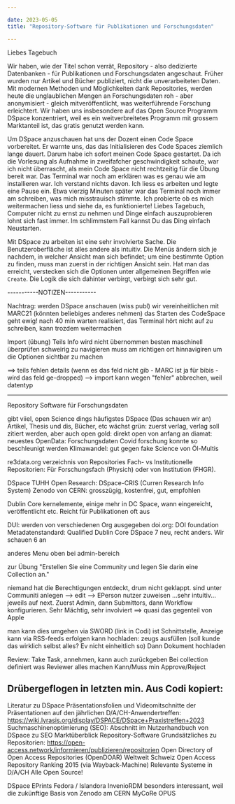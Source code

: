 ```yaml
---

date: 2023-05-05
title: "Repository-Software für Publikationen und Forschungsdaten"

---
```


Liebes Tagebuch

Wir haben, wie der Titel schon verrät, Repository - also dedizierte Datenbanken - für Publikationen und Forschungsdaten angeschaut.
Früher wurden nur Artikel und Bücher publiziert, nicht die unverarbeiteten Daten.
Mit modernen Methoden und Möglichkeiten dank Repositories, werden heute die unglaublichen Mengen an Forschungsdaten roh - aber anonymisiert - gleich mitveröffentlicht, was weiterführende Forschung erleichtert.
Wir haben uns insbesondere auf das Open Source Programm DSpace konzentriert, weil es ein weitverbreitetes Programm mit grossem Marktanteil ist, das gratis genutzt werden kann.

Um DSpace anzuschauen hat uns der Dozent einen Code Space vorbereitet.
Er warnte uns, das das Initialisieren des Code Spaces ziemlich lange dauert.
Darum habe ich sofort meinen Code Space gestartet. 
Da ich die Vorlesung als Aufnahme in zweifafcher geschwindigkeit schaute, war ich nicht überrascht, als mein Code Space nicht rechtzeitig für die Übung bereit war.
Das Terminal war noch am erklären was es genau wie am installieren war.
Ich verstand nichts davon.
Ich liess es arbeiten und legte eine Pause ein.
Etwa vierzig Minuten später war das Terminal noch immer am schreiben, was mich misstrauisch stimmte.
Ich probierte ob es mich weitermachen liess und siehe da, es funktionierte!
Liebes Tagebuch, Computer nicht zu ernst zu nehmen und Dinge einfach auszuprobieren lohnt sich fast immer.
Im schlimmstem Fall kannst Du das Ding einfach Neustarten.

Mit DSpace zu arbeiten ist eine sehr involvierte Sache.
Die Benutzeroberfläche ist alles andere als intuitiv.
Die Menüs ändern sich je nachdem, in welcher Ansicht man sich befindet; um eine bestimmte Option zu finden, muss man zuerst in der richtigen Ansicht sein.
Hat man das erreicht, verstecken sich die Optionen unter allgemeinen Begriffen wie ``Create``.
Die Logik die sich dahinter verbirgt, verbirgt sich sehr gut.



-----------NOTIZEN-----------

Nachtrag:
werden DSpace anschauen (wiss publ)
wir vereinheitlichen mit MARC21 (könnten beliebiges anderes nehmen)
das Starten des CodeSpace geht ewig!
	nach 40 min warten realisiert, das Terminal hört nicht auf zu schreiben, kann trozdem weitermachen

Import (übung)
Teils Info wird nicht übernommen
besten maschinell überprüfen
schweirig zu navigieren
muss am richtigen ort hinnavigiren um die Optionen sichtbar zu machen

==> teils fehlen details (wenn es das feld nicht gib - MARC ist ja für bibis - wird das feld ge-dropped)
--> import kann wegen "fehler" abbrechen, weil datentyp

----------

Repository Software für Forschungsdaten

gibt viiel, open Science dings
häufigstes DSpace (Das schauen wir an)
Artikel, Thesis und dis, Bücher, etc
wächst
grün: zuerst verlag, verlag soll zitiert werden, aber auch open
gold: direkt open von anfang an
diamat: neuestes
OpenData: Forschungsdaten
Covid forschung konnte so beschleunigt werden
Klimawandel: gut gegen fake Science von Öl-Multis

re3data.org
verzeichnis von Repositories
Fach- vs Institutionelle Repositorien: Für Forschungsfach (Physich) oder von Institution (FHGR).

DSpace
TUHH Open Research: DSpace-CRIS (Curren Research Info System)
Zenodo von CERN: grosszügig, kostenfrei, gut, empfohlen

Dublin Core 
kernelemente, einige mehr in DC Space, wann eingereicht, veröffentlicht etc. Reicht für Publikationen oft aus

DUI: werden von verschiedenen Org ausgegeben
doi.org: DOI foundation 
Metadatenstandard: Qualified Dublin Core
DSpace 7 neu, recht anders. Wir schauen 6 an

anderes Menu oben bei admin-bereich

zur Übung "Erstellen Sie eine Community und legen Sie darin eine Collection an."

niemand hat die Berechtigungen entdeckt, drum nicht geklappt. sind unter Communiti anlegen --> edit --> EPerson nutzer zuweisen
...sehr intuitiv...
jeweils auf next. Zuerst Admin, dann Submittors, dann Workflow konfigurieren. Sehr Mächtig, sehr involviert
==> quasi das gegenteil von Apple

man kann dies umgehen via SWORD (link in Codi) ist Schnittstelle, Anzeige kann via RSS-feeds erfolgen
kann hochladen: zeugs ausfüllen (soll kunde das wirklich selbst alles? Ev nicht einheitlich so)
Dann Dokument hochladen

Review: Take Task, annehmen, kann auch zurückgeben
Bei collection definiert was Reviewer alles machen Kann/Muss
min Approve/Reject

Drübergeflogen in letzten min. Aus Codi kopiert:
---
Literatur zu DSpace
Präsentationsfolien und Videomitschnitte der Präsentationen auf den jährlichen D/A/CH-Anwendertreffen: https://wiki.lyrasis.org/display/DSPACE/DSpace+Praxistreffen+2023
Suchmaschinenoptimierung (SEO): Abschnitt im Nutzerhandbuch von DSpace zu SEO
Marktüberblick Repository-Software
Grundsätzliches zu Repositorien: https://open-access.network/informieren/publizieren/repositorien
Open Directory of Open Access Repositories (OpenDOAR)
Weltweit
Schweiz
Open Access Repository Ranking 2015 (via Wayback-Machine)
Relevante Systeme in D/A/CH
Alle Open Source!

DSpace
EPrints
Fedora / Islandora
InvenioRDM
besonders interessant, weil die zukünftige Basis von Zenodo am CERN
MyCoRe
OPUS
